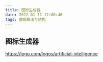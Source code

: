```yaml
---
title: 图标生成器
date: 2022-01-11 17:00:46
tags: 数据算法与结构
---
```


## 图标生成器

https://logo.com/logos/artificial-intelligence
